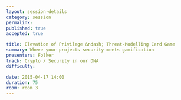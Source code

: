 ```yaml
---
layout: session-details
category: session
permalink: 
published: true
accepted: true

title: Elevation of Privilege &ndash; Threat-Modelling Card Game
summary: Where your projects security meets gamification
presenters: Folker
track: Crypto / Security in our DNA
difficulty:

date: 2015-04-17 14:00
duration: 75
room: room 3
---
```

